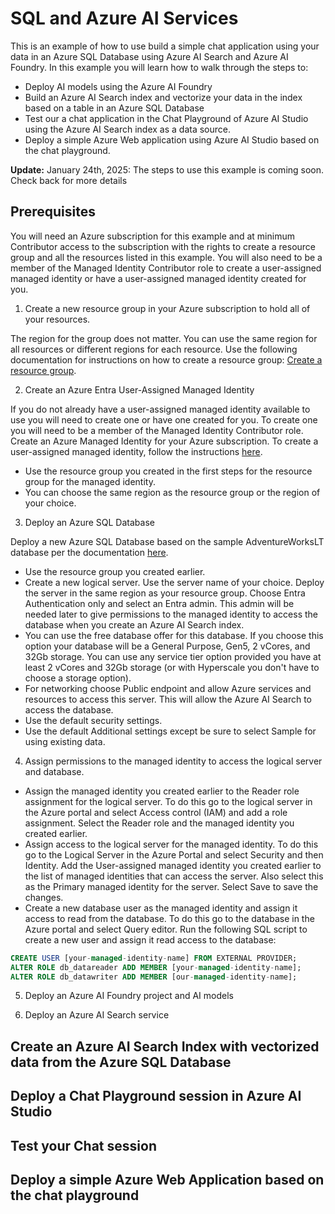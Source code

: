 # SQL and Azure AI Services

This is an example of how to use build a simple chat application using your data in an Azure SQL Database using Azure AI Search and Azure AI Foundry. In this example you will learn how to walk through the steps to:

- Deploy AI models using the Azure AI Foundry
- Build an Azure AI Search index and vectorize your data in the index based on a table in an Azure SQL Database
- Test our a chat application in the Chat Playground of Azure AI Studio using the Azure AI Search index as a data source.
- Deploy a simple Azure Web application using Azure AI Studio based on the chat playground.

**Update:** January 24th, 2025: The steps to use this example is coming soon. Check back for more details

## Prerequisites

You will need an Azure subscription for this example and at minimum Contributor access to the subscription with the rights to create a resource group and all the resources listed in this example. You will also need to be a member of the Managed Identity Contributor role to create a user-assigned managed identity or have a user-assigned managed identity created for you.

1. Create a new resource group in your Azure subscription to hold all of your resources.

The region for the group does not matter. You can use the same region for all resources or different regions for each resource. Use the following documentation for instructions on how to create a resource group: [Create a resource group](https://learn.microsoft.com/azure/azure-resource-manager/management/manage-resource-groups-portal#create-resource-groups).

2. Create an Azure Entra User-Assigned Managed Identity

If you do not already have a user-assigned managed identity available to use you will need to create one or have one created for you. To create one you will need to be a member of the Managed Identity Contributor role. Create an Azure Managed Identity for your Azure subscription. To create a user-assigned managed identity, follow the instructions [here](https://learn.microsoft.com/en-us/entra/identity/managed-identities-azure-resources/how-manage-user-assigned-managed-identities).

- Use the resource group you created in the first steps for the resource group for the managed identity.
- You can choose the same region as the resource group or the region of your choice.

3. Deploy an Azure SQL Database

Deploy a new Azure SQL Database based on the sample AdventureWorksLT database per the documentation [here](https://docs.microsoft.com/azure/azure-sql/database/single-database-create-quickstart?tabs=azure-portal).
- Use the resource group you created earlier.
- Create a new logical server. Use the server name of your choice. Deploy the server in the same region as your resource group. Choose Entra Authentication only and select an Entra admin. This admin will be needed later to give permissions to the managed identity to access the database when you create an Azure AI Search index.
- You can use the free database offer for this database. If you choose this option your database will be a General Purpose, Gen5, 2 vCores, and 32Gb storage. You can use any service tier option provided you have at least 2 vCores and 32Gb storage (or with Hyperscale you don't have to choose a storage option).
- For networking choose Public endpoint and allow Azure services and resources to access this server. This will allow the Azure AI Search to access the database.
- Use the default security settings.
- Use the default Additional settings except be sure to select Sample for using existing data.

4. Assign permissions to the managed identity to access the logical server and database.

- Assign the managed identity you created earlier to the Reader role assignment for the logical server. To do this go to the logical server in the Azure portal and select Access control (IAM) and add a role assignment. Select the Reader role and the managed identity you created earlier.
- Assign access to the logical server for the managed identity. To do this go to the Logical Server in the Azure Portal and select Security and then Identity. Add the User-assigned managed identity you created earlier to the list of managed identities that can access the server. Also select this as the Primary managed identity for the server. Select Save to save the changes.
- Create a new database user as the managed identity and assign it access to read from the database. To do this go to the database in the Azure portal and select Query editor. Run the following SQL script to create a new user and assign it read access to the database:

```sql
CREATE USER [your-managed-identity-name] FROM EXTERNAL PROVIDER;
ALTER ROLE db_datareader ADD MEMBER [your-managed-identity-name];
ALTER ROLE db_datawriter ADD MEMBER [our-managed-identity-name];
```

5. Deploy an Azure AI Foundry project and AI models

6. Deploy an Azure AI Search service


## Create an Azure AI Search Index with vectorized data from the Azure SQL Database


## Deploy a Chat Playground session in Azure AI Studio


## Test your Chat session


## Deploy a simple Azure Web Application based on the chat playground